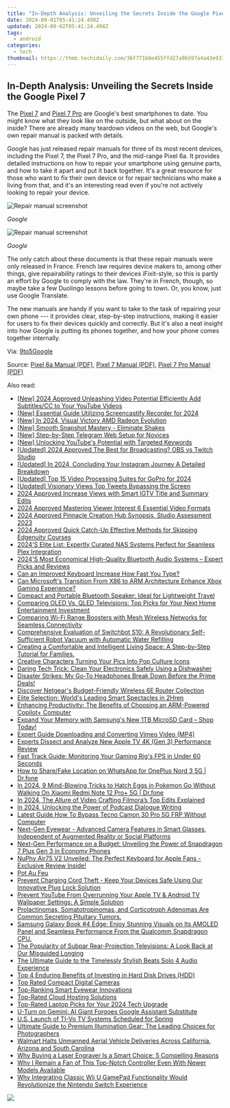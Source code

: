 ```yaml
---
title: "In-Depth Analysis: Unveiling the Secrets Inside the Google Pixel 7"
date: 2024-09-01T05:41:24.498Z
updated: 2024-09-02T05:41:24.498Z
tags:
  - android
categories:
  - tech
thumbnail: https://thmb.techidaily.com/36f771b0e455ffd27a9b597a4a43e9338a94fa4efcb33fd8811a101c2c676422.png
---
```


## In-Depth Analysis: Unveiling the Secrets Inside the Google Pixel 7

The [Pixel 7](https://video-content-creator.techidaily.com/new-split-mkv-videos-with-ease-top-10-free-software-options-for-2024/) and [Pixel 7 Pro](https://vimeo-videos.techidaily.com/new-2024-approved-how-to-make-youtube-thumbnails-online-and-offline/) are Google's best smartphones to date. You might know what they look like on the outside, but what about on the inside? There are already many teardown videos on the web, but Google's own repair manual is packed with details.

 Google has just released repair manuals for three of its most recent devices, including the Pixel 7, the Pixel 7 Pro, and the mid-range Pixel 6a. It provides detailed instructions on how to repair your smartphone using genuine parts, and how to take it apart and put it back together. It's a great resource for those who want to fix their own device or for repair technicians who make a living from that, and it's an interesting read even if you're not actively looking to repair your device.

![Repair manual screenshot](https://static1.howtogeekimages.com/wordpress/wp-content/uploads/2023/01/pixel-7-pro-2.jpg) 

_Google_

![Repair manual screenshot](https://static1.howtogeekimages.com/wordpress/wp-content/uploads/2023/01/pixel-7-pro.jpg) 

_Google_

 The only catch about these documents is that these repair manuals were only released in France. French law requires device makers to, among other things, give repairability ratings to their devices iFixit-style, so this is partly an effort by Google to comply with the law. They're in French, though, so maybe take a few Duolingo lessons before going to town. Or, you know, just use Google Translate.

 The new manuals are handy if you want to take to the task of repairing your own phone --- it provides clear, step-by-step instructions, making it easier for users to fix their devices quickly and correctly. But it's also a neat insight into how Google is putting its phones together, and how your phone comes together internally.

 Via: [9to5Google](https://9to5google.com/2023/01/27/pixel-7-pro-repair-manual/) 

 Source: [Pixel 6a Manual (PDF)](https://storage.googleapis.com/support-kms-prod/0YC3vK9sxducf1lbr3t2F1iQVsVLEqYzDgoH), [Pixel 7 Manual (PDF)](https://storage.googleapis.com/support-kms-prod/du63Oli19O29NtIaUu9zoEfrJpbHhSKfpE2J), [Pixel 7 Pro Manual (PDF)](https://storage.googleapis.com/support-kms-prod/t6xSVXdGZ5HW8siFtksPBjwdMnxY9qp8MpB7)

<ins class="adsbygoogle"
     style="display:block"
     data-ad-format="autorelaxed"
     data-ad-client="ca-pub-7571918770474297"
     data-ad-slot="1223367746"></ins>



<ins class="adsbygoogle"
     style="display:block"
     data-ad-client="ca-pub-7571918770474297"
     data-ad-slot="8358498916"
     data-ad-format="auto"
     data-full-width-responsive="true"></ins>

<span class="atpl-alsoreadstyle">Also read:</span>
<div><ul>
<li><a href="https://youtube-tips.techidaily.com/024-approved-unleashing-video-potential-efficiently-add-subtitlescc-to-your-youtube-videos/"><u>[New] 2024 Approved  Unleashing Video Potential  Efficiently Add Subtitles/CC to Your YouTube Videos</u></a></li>
<li><a href="https://screen-video-capture.techidaily.com/new-essential-guide-utilizing-screencastify-recorder-for-2024/"><u>[New] Essential Guide  Utilizing Screencastify Recorder for 2024</u></a></li>
<li><a href="https://screen-video-capture.techidaily.com/new-in-2024-visual-victory-amd-radeon-evolution/"><u>[New] In 2024, Visual Victory  AMD Radeon Evolution</u></a></li>
<li><a href="https://extra-approaches.techidaily.com/new-smooth-snapshot-mastery-eliminate-shakes/"><u>[New] Smooth Snapshot Mastery - Eliminate Shakes</u></a></li>
<li><a href="https://extra-guidance.techidaily.com/new-step-by-step-telegram-web-setup-for-novices/"><u>[New] Step-by-Step Telegram Web Setup for Novices</u></a></li>
<li><a href="https://youtube-docs.techidaily.com/nlocking-youtubes-potential-with-targeted-keywords/"><u>[New] Unlocking YouTube's Potential with Targeted Keywords</u></a></li>
<li><a href="https://visual-screen-recording.techidaily.com/updated-2024-approved-the-best-for-broadcasting-obs-vs-twitch-studio/"><u>[Updated] 2024 Approved  The Best for Broadcasting? OBS vs Twitch Studio</u></a></li>
<li><a href="https://instagram-videos.techidaily.com/updated-in-2024-concluding-your-instagram-journey-a-detailed-breakdown/"><u>[Updated] In 2024, Concluding Your Instagram Journey  A Detailed Breakdown</u></a></li>
<li><a href="https://fox-helps.techidaily.com/updated-top-15-video-processing-suites-for-gopro-for-2024/"><u>[Updated] Top 15 Video Processing Suites for GoPro for 2024</u></a></li>
<li><a href="https://twitter-videos.techidaily.com/updated-visionary-views-top-tweets-bypassing-the-screen/"><u>[Updated] Visionary Views  Top Tweets Bypassing the Screen</u></a></li>
<li><a href="https://instagram-video-recordings.techidaily.com/2024-approved-increase-views-with-smart-igtv-title-and-summary-edits/"><u>2024 Approved  Increase Views with Smart IGTV Title and Summary Edits</u></a></li>
<li><a href="https://extra-skills.techidaily.com/2024-approved-mastering-viewer-interest-6-essential-video-formats/"><u>2024 Approved  Mastering Viewer Interest  6 Essential Video Formats</u></a></li>
<li><a href="https://extra-approaches.techidaily.com/2024-approved-pinnacle-creation-hub-synopsis-studio-assessment-2023/"><u>2024 Approved  Pinnacle Creation Hub Synopsis, Studio Assessment 2023</u></a></li>
<li><a href="https://extra-approaches.techidaily.com/2024-approved-quick-catch-up-effective-methods-for-skipping-edgenuity-courses/"><u>2024 Approved  Quick Catch-Up  Effective Methods for Skipping Edgenuity Courses</u></a></li>
<li><a href="https://hardware-updates.techidaily.com/2024s-elite-list-expertly-curated-nas-systems-perfect-for-seamless-plex-integration/"><u>2024'S Elite List: Expertly Curated NAS Systems Perfect for Seamless Plex Integration</u></a></li>
<li><a href="https://hardware-updates.techidaily.com/2024s-most-economical-high-quality-bluetooth-audio-systems-expert-picks-and-reviews/"><u>2024'S Most Economical High-Quality Bluetooth Audio Systems – Expert Picks and Reviews</u></a></li>
<li><a href="https://hardware-updates.techidaily.com/can-an-improved-keyboard-increase-how-fast-you-type/"><u>Can an Improved Keyboard Increase How Fast You Type?</u></a></li>
<li><a href="https://hardware-updates.techidaily.com/can-microsofts-transition-from-x86-to-arm-architecture-enhance-xbox-gaming-experience/"><u>Can Microsoft's Transition From X86 to ARM Architecture Enhance Xbox Gaming Experience?</u></a></li>
<li><a href="https://hardware-updates.techidaily.com/compact-and-portable-bluetooth-speaker-ideal-for-lightweight-travel/"><u>Compact and Portable Bluetooth Speaker: Ideal for Lightweight Travel</u></a></li>
<li><a href="https://hardware-updates.techidaily.com/comparing-oled-vs-qled-televisions-top-picks-for-your-next-home-entertainment-investment/"><u>Comparing OLED Vs. QLED Televisions: Top Picks for Your Next Home Entertainment Investment</u></a></li>
<li><a href="https://hardware-updates.techidaily.com/comparing-wi-fi-range-boosters-with-mesh-wireless-networks-for-seamless-connectivity/"><u>Comparing Wi-Fi Range Boosters with Mesh Wireless Networks for Seamless Connectivity</u></a></li>
<li><a href="https://hardware-updates.techidaily.com/comprehensive-evaluation-of-switchbot-s10-a-revolutionary-self-sufficient-robot-vacuum-with-automatic-water-refilling/"><u>Comprehensive Evaluation of Switchbot S10: A Revolutionary Self-Sufficient Robot Vacuum with Automatic Water Refilling</u></a></li>
<li><a href="https://hardware-updates.techidaily.com/creating-a-comfortable-and-intelligent-living-space-a-step-by-step-tutorial-for-families/"><u>Creating a Comfortable and Intelligent Living Space: A Step-by-Step Tutorial for Families.</u></a></li>
<li><a href="https://fox-glue.techidaily.com/creative-characters-turning-your-pics-into-pop-culture-icons/"><u>Creative Characters  Turning Your Pics Into Pop Culture Icons</u></a></li>
<li><a href="https://hardware-updates.techidaily.com/daring-tech-trick-clean-your-electronics-safely-using-a-dishwasher/"><u>Daring Tech Trick: Clean Your Electronics Safely Using a Dishwasher</u></a></li>
<li><a href="https://hardware-updates.techidaily.com/disaster-strikes-my-go-to-headphones-break-down-before-the-prime-deals/"><u>Disaster Strikes: My Go-To Headphones Break Down Before the Prime Deals!</u></a></li>
<li><a href="https://hardware-updates.techidaily.com/discover-netgears-budget-friendly-wireless-6e-router-collection/"><u>Discover Netgear's Budget-Friendly Wireless 6E Router Collection</u></a></li>
<li><a href="https://hardware-updates.techidaily.com/elite-selection-worlds-leading-smart-spectacles-in-2hren/"><u>Elite Selection: World's Leading Smart Spectacles in 2Hren</u></a></li>
<li><a href="https://hardware-updates.techidaily.com/enhancing-productivity-the-benefits-of-choosing-an-arm-powered-copilotplus-computer/"><u>Enhancing Productivity: The Benefits of Choosing an ARM-Powered Copilot+ Computer</u></a></li>
<li><a href="https://hardware-updates.techidaily.com/expand-your-memory-with-samsungs-new-1tb-microsd-card-shop-today/"><u>Expand Your Memory with Samsung's New 1TB MicroSD Card – Shop Today!</u></a></li>
<li><a href="https://vimeo-videos.techidaily.com/expert-guide-downloading-and-converting-vimeo-video-mp4/"><u>Expert Guide  Downloading and Converting Vimeo Video (MP4)</u></a></li>
<li><a href="https://tech-recovery.techidaily.com/experts-dissect-and-analyze-new-apple-tv-4k-gen-3-performance-review/"><u>Experts Dissect and Analyze New Apple TV 4K (Gen 3) Performance Review</u></a></li>
<li><a href="https://hardware-updates.techidaily.com/fast-track-guide-monitoring-your-gaming-rigs-fps-in-under-60-seconds/"><u>Fast Track Guide: Monitoring Your Gaming Rig's FPS in Under 60 Seconds</u></a></li>
<li><a href="https://location-social.techidaily.com/how-to-sharefake-location-on-whatsapp-for-oneplus-nord-3-5g-drfone-by-drfone-virtual-android/"><u>How to Share/Fake Location on WhatsApp for OnePlus Nord 3 5G | Dr.fone</u></a></li>
<li><a href="https://change-location.techidaily.com/in-2024-9-mind-blowing-tricks-to-hatch-eggs-in-pokemon-go-without-walking-on-xiaomi-redmi-note-12-proplus-5g-drfone-by-drfone-virtual-android/"><u>In 2024, 9 Mind-Blowing Tricks to Hatch Eggs in Pokemon Go Without Walking On Xiaomi Redmi Note 12 Pro+ 5G | Dr.fone</u></a></li>
<li><a href="https://some-skills.techidaily.com/in-2024-the-allure-of-video-crafting-filmoras-top-edits-explained/"><u>In 2024, The Allure of Video Crafting  Filmora’s Top Edits Explained</u></a></li>
<li><a href="https://some-skills.techidaily.com/in-2024-unlocking-the-power-of-podcast-dialogue-writing/"><u>In 2024, Unlocking the Power of Podcast Dialogue Writing</u></a></li>
<li><a href="https://bypass-frp.techidaily.com/latest-guide-how-to-bypass-tecno-camon-30-pro-5g-frp-without-computer-by-drfone-android/"><u>Latest Guide How To Bypass Tecno Camon 30 Pro 5G FRP Without Computer</u></a></li>
<li><a href="https://hardware-updates.techidaily.com/next-gen-eyewear-advanced-camera-features-in-smart-glasses-independent-of-augmented-reality-or-social-platforms/"><u>Next-Gen Eyewear - Advanced Camera Features in Smart Glasses, Independent of Augmented Reality or Social Platforms</u></a></li>
<li><a href="https://hardware-updates.techidaily.com/next-gen-performance-on-a-budget-unveiling-the-power-of-snapdragon-7-plus-gen-3-in-economy-phones/"><u>Next-Gen Performance on a Budget: Unveiling the Power of Snapdragon 7 Plus Gen 3 in Economy Phones</u></a></li>
<li><a href="https://hardware-updates.techidaily.com/nuphy-air75-v2-unveiled-the-perfect-keyboard-for-apple-fans-exclusive-review-inside/"><u>NuPhy Air75 V2 Unveiled: The Perfect Keyboard for Apple Fans - Exclusive Review Inside!</u></a></li>
<li><a href="https://hardware-updates.techidaily.com/pot-au-feu/"><u>Pot Au Feu</u></a></li>
<li><a href="https://hardware-updates.techidaily.com/prevent-charging-cord-theft-keep-your-devices-safe-using-our-innovative-plug-lock-solution/"><u>Prevent Charging Cord Theft - Keep Your Devices Safe Using Our Innovative Plug Lock Solution</u></a></li>
<li><a href="https://hardware-updates.techidaily.com/prevent-youtube-from-overrunning-your-apple-tv-and-android-tv-wallpaper-settings-a-simple-solution/"><u>Prevent YouTube From Overrunning Your Apple TV & Android TV Wallpaper Settings: A Simple Solution</u></a></li>
<li><a href="https://hardware-updates.techidaily.com/prolactinomas-somatotropinomas-and-corticotroph-adenomas-are-common-secreting-pituitary-tumors/"><u>Prolactinomas, Somatotropinomas, and Corticotroph Adenomas Are Common Secreting Pituitary Tumors.</u></a></li>
<li><a href="https://hardware-updates.techidaily.com/samsung-galaxy-book-4-edge-enjoy-stunning-visuals-on-its-amoled-panel-and-seamless-performance-from-the-qualcomm-snapdragon-cpu/"><u>Samsung Galaxy Book #4 Edge: Enjoy Stunning Visuals on Its AMOLED Panel and Seamless Performance From the Qualcomm Snapdragon CPU.</u></a></li>
<li><a href="https://hardware-updates.techidaily.com/the-popularity-of-subpar-rear-projection-televisions-a-look-back-at-our-misguided-longing/"><u>The Popularity of Subpar Rear-Projection Televisions: A Look Back at Our Misguided Longing</u></a></li>
<li><a href="https://hardware-updates.techidaily.com/the-ultimate-guide-to-the-timelessly-stylish-beats-solo-4-audio-experience/"><u>The Ultimate Guide to the Timelessly Stylish Beats Solo 4 Audio Experience</u></a></li>
<li><a href="https://hardware-updates.techidaily.com/top-4-enduring-benefits-of-investing-in-hard-disk-drives-hdd/"><u>Top 4 Enduring Benefits of Investing in Hard Disk Drives (HDD)</u></a></li>
<li><a href="https://hardware-updates.techidaily.com/top-rated-compact-digital-cameras/"><u>Top Rated Compact Digital Cameras</u></a></li>
<li><a href="https://hardware-updates.techidaily.com/top-ranking-smart-eyewear-innovations/"><u>Top-Ranking Smart Eyewear Innovations</u></a></li>
<li><a href="https://hardware-updates.techidaily.com/top-rated-cloud-hosting-solutions/"><u>Top-Rated Cloud Hosting Solutions</u></a></li>
<li><a href="https://hardware-updates.techidaily.com/top-rated-laptop-picks-for-your-2024-tech-upgrade/"><u>Top-Rated Laptop Picks for Your 2024 Tech Upgrade</u></a></li>
<li><a href="https://hardware-updates.techidaily.com/u-turn-on-gemini-ai-giant-forgoes-google-assistant-substitute/"><u>U-Turn on Gemini: AI Giant Forgoes Google Assistant Substitute</u></a></li>
<li><a href="https://hardware-updates.techidaily.com/us-launch-of-ti-vo-tv-systems-scheduled-for-spring/"><u>U.S. Launch of TI-Vo TV Systems Scheduled for Spring</u></a></li>
<li><a href="https://hardware-updates.techidaily.com/ultimate-guide-to-premium-illumination-gear-the-leading-choices-for-photographers/"><u>Ultimate Guide to Premium Illumination Gear: The Leading Choices for Photographers</u></a></li>
<li><a href="https://hardware-updates.techidaily.com/walmart-halts-unmanned-aerial-vehicle-deliveries-across-california-arizona-and-south-carolina/"><u>Walmart Halts Unmanned Aerial Vehicle Deliveries Across California, Arizona and South Carolina</u></a></li>
<li><a href="https://hardware-updates.techidaily.com/why-buying-a-laser-engraver-is-a-smart-choice-5-compelling-reasons/"><u>Why Buying a Laser Engraver Is a Smart Choice: 5 Compelling Reasons</u></a></li>
<li><a href="https://hardware-updates.techidaily.com/why-i-remain-a-fan-of-this-top-notch-controller-even-with-newer-models-available/"><u>Why I Remain a Fan of This Top-Notch Controller Even With Newer Models Available</u></a></li>
<li><a href="https://hardware-updates.techidaily.com/why-integrating-classic-wii-u-gamepad-functionality-would-revolutionize-the-nintendo-switch-experience/"><u>Why Integrating Classic Wii U GamePad Functionality Would Revolutionize the Nintendo Switch Experience</u></a></li>
</ul></div>

<!-- affiliate ads begin -->
<a href="https://estore.macxdvd.com/order/checkout.php?PRODS=4526659&QTY=1&AFFILIATE=108875&CART=1"><img src="https://www.macxdvd.com/affiliate/new-banner/vcp-500x500.jpg" border="0"></a>
<!-- affiliate ads end -->